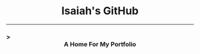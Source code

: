 # <div align="center">Isaiah's GitHub</div>

***

### > <div align="center">A Home For My Portfolio</div>